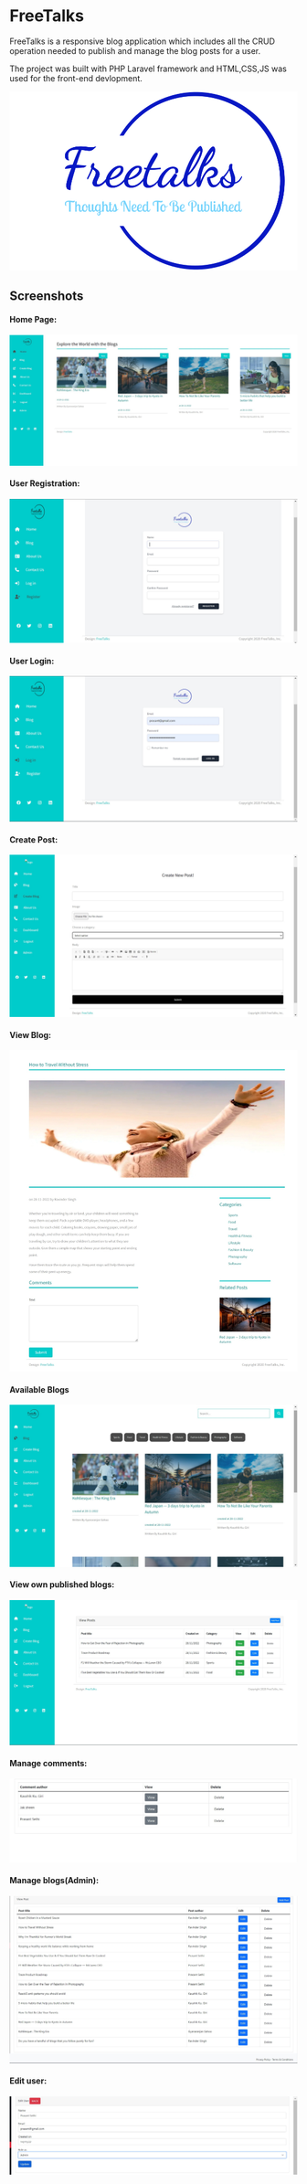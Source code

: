 
# FreeTalks

FreeTalks is a responsive blog application which includes all the CRUD operation needed to publish and manage the blog posts for a user.

The project was built with PHP Laravel framework and HTML,CSS,JS was used for the front-end devlopment.

![Logo](https://github.com/Gyanaranjan-934/BlogApplication/blob/master/public/img/logo.png?raw=true)


## Screenshots

#### Home Page:
![App Screenshot](https://github.com/Gyanaranjan-934/BlogApplication/blob/master/Screenshots/HomePage.jpg?raw=true)

#### User Registration:
![App Screenshot](https://github.com/Gyanaranjan-934/BlogApplication/blob/master/Screenshots/Register.jpg?raw=true)

#### User Login:
![App Screenshot](https://github.com/Gyanaranjan-934/BlogApplication/blob/master/Screenshots/Login.jpg?raw=true)

#### Create Post:
![App Screenshot](https://github.com/Gyanaranjan-934/BlogApplication/blob/master/Screenshots/CreatePost.jpg?raw=true)
#### View Blog:
![App Screenshot](https://github.com/Gyanaranjan-934/BlogApplication/blob/master/Screenshots/ViewBlog.jpeg?raw=true)

#### Available Blogs
![App Screenshot](https://github.com/Gyanaranjan-934/BlogApplication/blob/master/Screenshots/AllBlogs.jpg?raw=true)

#### View own published blogs:
![App Screenshot](https://github.com/Gyanaranjan-934/BlogApplication/blob/master/Screenshots/ViewOwnPosts.jpg?raw=true)

#### Manage comments:
![App Screenshot](https://github.com/Gyanaranjan-934/BlogApplication/blob/master/Screenshots/commentView.jpg?raw=true)

#### Manage blogs(Admin):
![App Screenshot](https://github.com/Gyanaranjan-934/BlogApplication/blob/master/Screenshots/managePost.jpg?raw=true)

#### Edit user:
![App Screenshot](https://github.com/Gyanaranjan-934/BlogApplication/blob/master/Screenshots/editUser.jpg?raw=true)




